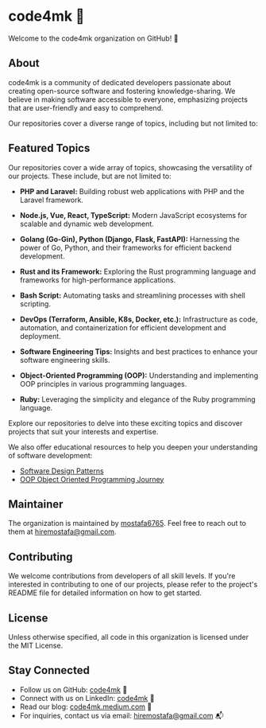 # code4mk 🚀

Welcome to the code4mk organization on GitHub! 🌟

## About

code4mk is a community of dedicated developers passionate about creating open-source software and fostering knowledge-sharing. We believe in making software accessible to everyone, emphasizing projects that are user-friendly and easy to comprehend.

Our repositories cover a diverse range of topics, including but not limited to:

## Featured Topics

Our repositories cover a wide array of topics, showcasing the versatility of our projects. These include, but are not limited to:

- **PHP and Laravel:** Building robust web applications with PHP and the Laravel framework.

- **Node.js, Vue, React, TypeScript:** Modern JavaScript ecosystems for scalable and dynamic web development.

- **Golang (Go-Gin), Python (Django, Flask, FastAPI):** Harnessing the power of Go, Python, and their frameworks for efficient backend development.

- **Rust and its Framework:** Exploring the Rust programming language and frameworks for high-performance applications.

- **Bash Script:** Automating tasks and streamlining processes with shell scripting.

- **DevOps (Terraform, Ansible, K8s, Docker, etc.):** Infrastructure as code, automation, and containerization for efficient development and deployment.

- **Software Engineering Tips:** Insights and best practices to enhance your software engineering skills.

- **Object-Oriented Programming (OOP):** Understanding and implementing OOP principles in various programming languages.

- **Ruby:** Leveraging the simplicity and elegance of the Ruby programming language.

Explore our repositories to delve into these exciting topics and discover projects that suit your interests and expertise.


We also offer educational resources to help you deepen your understanding of software development:

- [Software Design Patterns](https://github.com/code4mk/software-design-pattern)
- [OOP Object Oriented Programming Journey](https://github.com/code4mk/oop-object-oriented-oop-journey)

## Maintainer

The organization is maintained by [mostafa6765](https://github.com/mostafa6765). Feel free to reach out to them at [hiremostafa@gmail.com](mailto:hiremostafa@gmail.com).

## Contributing

We welcome contributions from developers of all skill levels. If you're interested in contributing to one of our projects, please refer to the project's README file for detailed information on how to get started.

## License

Unless otherwise specified, all code in this organization is licensed under the MIT License.

## Stay Connected

- Follow us on GitHub: [code4mk](https://github.com/code4mk) 🚀
- Connect with us on LinkedIn: [code4mk](https://www.linkedin.com/in/code4mk/) 👥
- Read our blog: [code4mk.medium.com](https://code4mk.medium.com) 📝
- For inquiries, contact us via email: [hiremostafa@gmail.com](mailto:hiremostafa@gmail.com) 📬
